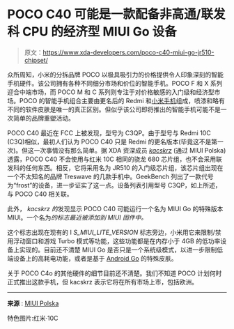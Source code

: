 # POCO C40 可能是一款配备非高通/联发科 CPU 的经济型 MIUI Go 设备

> 原文：<https://www.xda-developers.com/poco-c40-miui-go-jr510-chipset/>

众所周知，小米的分拆品牌 POCO 以极具吸引力的价格提供令人印象深刻的智能手机硬件。该公司拥有各种不同细分市场和价位的智能手机。POCO F 和 X 系列迎合中端市场，而 POCO M 和 C 系列则专注于对价格敏感的入门级和经济型市场。POCO 的智能手机组合主要由更名后的 Redmi 和[小米手机](https://www.xda-developers.com/best-xiaomi-phones/)组成，喷漆和略有不同的软件皮肤是唯一的真正区别。但似乎该公司即将推出的智能手机可能不是一次简单的品牌重塑活动。

POCO C40 最近在 FCC 上被发现，型号为 C3QP。由于型号与 Redmi 10C (C3Q)相似，最初人们认为 POCO C40 只是 Redmi 的更名版本(毕竟这不是第一次)。但这一次事情没有那么简单。据 XDA 资深成员 [*kacskrz*](https://forum.xda-developers.com/m/kacskrz.8240900/about) (通过 MIUI Polska)透露，POCO C40 不会使用与红米 10C 相同的骁龙 680 芯片组，也不会采用联发科的任何东西。相反，它将采用名为 JR510 的入门级芯片组，该芯片组出现在一个不太知名的品牌 Treswave 的几款手机中。GeekBench 列出了一款代号为“frost”的设备，进一步证实了这一点。设备列表引用型号 C3QP，如上所述，与 POCO C40 相关联。

此外， *kacskrz 的*发现显示 POCO C40 可能运行一个名为 MIUI Go 的特殊版本 MIUI。一个名为*的标志最近被添加到 MIUI 固件中。*

这个标志出现在现有的 I *S_MIUI_LITE_VERSION* 标志旁边，小米用它来限制/禁用浮动窗口和游戏 Turbo 模式等功能，这些功能都是在内存小于 4GB 的低功率设备上实现的。目前还不清楚 MIUI Go 是否只是一个系统级模式，以进一步限制低端设备上的高耗电功能，或者是基于 [Android Go](https://www.xda-developers.com/android-12-go-edition-announced/) 的特殊皮肤。

关于 POCO C4o 的其他硬件的细节目前还不清楚。我们不知道 POCO 计划何时正式推出这款手机，但 kacskrz 表示它将在所有市场上市，包括欧洲。

* * *

**来源** : [MIUI Polska](https://miuipolska.pl/poco-c40-ani-snapdragon-ani-mediatek/)

特色图片:红米·10C